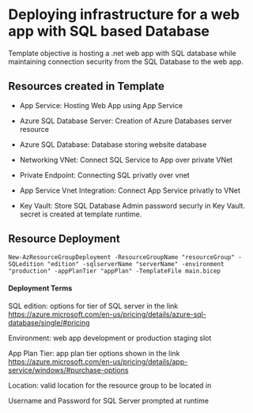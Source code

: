 # Deploying infrastructure for a web app with SQL based Database
Template objective is hosting a .net web app with SQL database while maintaining connection security from the SQL Database to the web app.

## Resources created in Template
* App Service: Hosting Web App using App Service

* Azure SQL Database Server: Creation of Azure Databases server resource

* Azure SQL Database: Database storing website database

* Networking VNet: Connect SQL Service to App over private VNet

* Private Endpoint: Connecting SQL privatly over vnet

* App Service Vnet Integration: Connect App Service privatly to VNet

* Key Vault: Store SQL Database Admin password securly in Key Vault. secret is created at template runtime.

## Resource Deployment
```
New-AzResourceGroupDeployment -ResourceGroupName "resourceGroup" -SQLedition "edition" -sqlserverName "serverName" -environment "production" -appPlanTier "appPlan" -TemplateFile main.bicep
```
#### Deployment Terms
SQL edition: options for tier of SQL server in the link https://azure.microsoft.com/en-us/pricing/details/azure-sql-database/single/#pricing

Environment: web app development or production staging slot

App Plan Tier: app plan tier options shown in the link
https://azure.microsoft.com/en-us/pricing/details/app-service/windows/#purchase-options

Location: valid location for the resource group to be located in

Username and Password for SQL Server prompted at runtime
